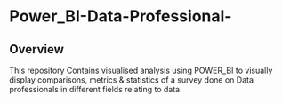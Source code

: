 # Power_BI-Data-Professional-
## Overview
This repository Contains visualised analysis using POWER_BI to visually display comparisons, metrics & statistics of a survey done on Data professionals in different fields relating to data.

